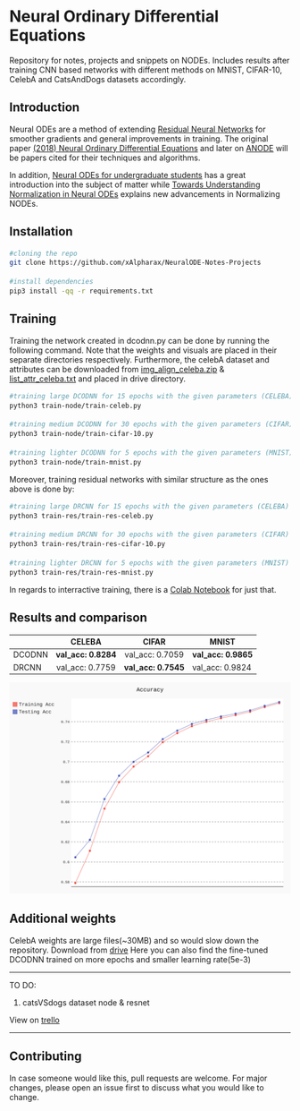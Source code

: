 # Neural Ordinary Differential Equations

 Repository for notes, projects and snippets on NODEs. Includes results after training CNN based networks with different methods on MNIST, CIFAR-10, CelebA and CatsAndDogs datasets accordingly.

## Introduction

Neural ODEs are a method of extending [Residual Neural Networks](https://arxiv.org/abs/1512.03385) for smoother gradients and general improvements in training. The original paper [(2018) Neural Ordinary Differential Equations](https://arxiv.org/abs/1806.07366) and later on [ANODE](https://arxiv.org/abs/1902.10298) will be papers cited for their techniques and algorithms.

In addition, [Neural ODEs for undergraduate students](https://drive.google.com/file/d/13uynuOgbnbAjmbHWo8-DbS-0dlKtdF4T/view?usp=sharing) has a great introduction into the subject of matter while [Towards Understanding Normalization in Neural ODEs](https://arxiv.org/abs/2004.09222) explains new advancements in Normalizing NODEs.

## Installation

```bash
#cloning the repo
git clone https://github.com/xAlpharax/NeuralODE-Notes-Projects

#install dependencies
pip3 install -qq -r requirements.txt
```

## Training

Training the network created in dcodnn.py can be done by running the following command. Note that the weights and visuals are placed in their separate directories respectively. Furthermore, the celebA dataset and attributes can be downloaded from [img_align_celeba.zip](https://drive.google.com/file/d/0B7EVK8r0v71pZjFTYXZWM3FlRnM/view?usp=sharing) & [list_attr_celeba.txt](https://drive.google.com/file/d/0B7EVK8r0v71pblRyaVFSWGxPY0U/view?usp=sharing) and placed in drive directory.
```bash
#training large DCODNN for 15 epochs with the given parameters (CELEBA)
python3 train-node/train-celeb.py

#training medium DCODNN for 30 epochs with the given parameters (CIFAR)
python3 train-node/train-cifar-10.py

#training lighter DCODNN for 5 epochs with the given parameters (MNIST)
python3 train-node/train-mnist.py
```

Moreover, training residual networks with similar structure as the ones above is done by:
```bash
#training large DRCNN for 15 epochs with the given parameters (CELEBA)
python3 train-res/train-res-celeb.py

#training medium DRCNN for 30 epochs with the given parameters (CIFAR)
python3 train-res/train-res-cifar-10.py

#training lighter DRCNN for 5 epochs with the given parameters (MNIST)
python3 train-res/train-res-mnist.py
```

In regards to interractive training, there is a [Colab Notebook](https://colab.research.google.com/drive/1Rds-6mvsC2VGi0k-P0R0qQVsVaWrWFPg?usp=sharing) for just that.

## Results and comparison

|             | CELEBA               | CIFAR               | MNIST               |
| ----------- |:--------------------:|:-------------------:| ------------------- |
| DCODNN      | **val_acc: 0.8284**  | val_acc: 0.7059     | **val_acc: 0.9865** | 
| DRCNN       | val_acc: 0.7759      | **val_acc: 0.7545** | val_acc: 0.9824     |

![CelebA Accuracy](assets/celebvisuals/CELEBA-DCODNN-15-Accuracy.svg)

## Additional weights
CelebA weights are large files(~30MB) and so would slow down the repository. Download from [drive](https://drive.google.com/drive/folders/1Rxa4Obpkz_5gmlW2gmFwnYa9GtLBkYDc?usp=sharing) Here you can also find the fine-tuned DCODNN trained on more epochs and smaller learning rate(5e-3)

***
TO DO:
1. catsVSdogs dataset node & resnet

View on [trello](https://trello.com/b/0BtjvVZK/neuralode-notes-projects)
***

## Contributing
In case someone would like this, pull requests are welcome. For major changes, please open an issue first to discuss what you would like to change.
